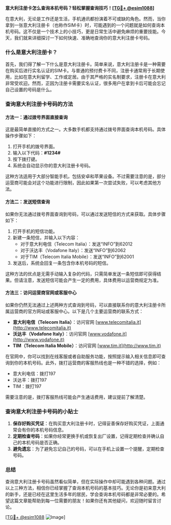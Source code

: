 **意大利注册卡怎么查询本机号码？轻松掌握查询技巧！[[TG💪+ @esim1088](https://t.me/s/esim1088)]**

在意大利，无论是工作还是生活，手机通讯都扮演着不可或缺的角色。然而，当你拿到一张意大利注册卡（也称作SIM卡）时，可能遇到的一个问题就是如何查询本机号码。这不仅是一个技术上的小技巧，更是日常生活中避免麻烦的重要技能。今天，我们就来详细探讨一下如何快速、准确地查询你的意大利注册卡号码。

### 什么是意大利注册卡？

首先，我们得了解一下什么是意大利注册卡。简单来说，意大利注册卡是一种需要在购买后进行实名认证的SIM卡。与普通的预付费卡不同，注册卡通常用于长期使用，比如在意大利留学、工作或定居。由于其严格的实名制要求，注册卡在意大利非常受欢迎。然而，正因为注册卡需要实名认证，很多用户在拿到卡后可能会忘记自己设置的号码是什么。

### 查询意大利注册卡号码的方法

#### 方法一：通过拨号界面直接查询

这是最简单直接的方式之一。大多数手机都支持通过拨号界面查询本机号码。具体操作步骤如下：

1. 打开手机的拨号界面。
2. 输入以下代码：**#1234#**
3. 按下拨打键。
4. 系统会自动显示你的意大利注册卡号码。

这种方法适用于大部分智能手机，包括安卓和苹果设备。不过需要注意的是，部分运营商可能会对这个功能进行限制，因此如果第一次尝试失败，可以考虑其他方法。

#### 方法二：发送短信查询

如果你无法通过拨号界面查询到号码，可以通过发送短信的方式来获取。具体步骤如下：

1. 打开手机的短信功能。
2. 新建一条短信，并输入以下内容：
   - 对于意大利电信（Telecom Italia）：发送“INFO”到62012
   - 对于沃达丰（Vodafone Italy）：发送“INFO”到62062
   - 对于TIM（Telecom Italia Mobile）：发送“INFO”到62001
3. 发送后，系统会回复一条包含你本机号码的短信。

这种方法的优点是无需手动输入复杂的代码，只需简单发送一条短信即可获得结果。但请注意，发送短信可能会产生一定的费用，具体费用以运营商规定为准。

#### 方法三：访问运营商官网或客服中心

如果你仍然无法通过上述两种方式查询到号码，可以直接联系你的意大利注册卡所属运营商的官方网站或客服中心。以下是几个主要运营商的联系方式：

- **意大利电信（Telecom Italia）**：访问官网 [www.telecomitalia.it](http://www.telecomitalia.it)
- **沃达丰（Vodafone Italy）**：访问官网 [www.vodafone.it](http://www.vodafone.it)
- **TIM（Telecom Italia Mobile）**：访问官网 [www.tim.it](http://www.tim.it)

在官网中，你可以找到在线客服或者自助服务功能，按照提示输入相关信息即可查询到你的本机号码。此外，拨打运营商的客服热线也是一种不错的选择，例如：

- 意大利电信：拨打197
- 沃达丰：拨打197
- TIM：拨打197

需要注意的是，拨打客服热线可能会产生通话费用，建议提前了解清楚。

### 查询意大利注册卡号码的小贴士

1. **保存好购买凭证**：在购买意大利注册卡时，记得妥善保存好购买凭证，上面通常会有你的本机号码信息。
2. **定期检查号码**：如果你经常更换手机或恢复出厂设置，记得定期检查并确认自己的本机号码是否正确。
3. **避免遗忘**：为了避免忘记自己的号码，可以在手机上设置一个提醒，定期检查号码。

### 总结

查询意大利注册卡号码虽然看似简单，但在实际操作中却可能遇到各种问题。通过以上三种方法，相信你已经掌握了查询本机号码的基本技巧。无论你是初来意大利的新手，还是已经在这里生活多年的居民，学会查询本机号码都是非常必要的。希望这篇文章能帮助到每一位需要的朋友！如果你还有其他疑问，欢迎随时留言讨论。

[[TG💪+ @esim1088](https://t.me/s/esim1088) ![Image](https://i.postimg.cc/4NQfJmqS/Snipaste-2025-05-13-00-14-12.png)]
